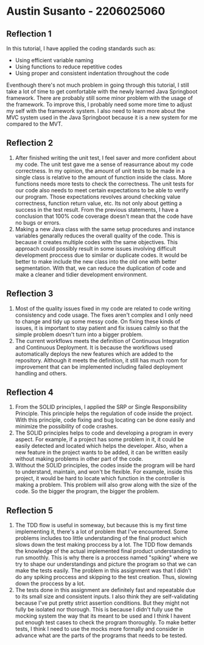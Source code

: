 # Austin Susanto - 2206025060

## Reflection 1
In this tutorial, I have applied the coding standards such as:
* Using efficient variable naming
* Using functions to reduce repetitive codes
* Using proper and consistent indentation throughout the code

Eventhough there's not much problem in going through this tutorial, I still take a lot of time to get comfortable with the newly learned Java Springboot framework. 
There are probably still some minor problem with the usage of the framework. To improve this, I probably need some more time to adjust my self with the framework system. 
I also need to learn more about the MVC system used in the Java Springboot because it is a new system for me compared to the MVT.

## Reflection 2
1. After finished writing the unit test, I feel saver and more confident about my code. The unit test gave me a sense of reasurrance about my code correctness.
   In my opinion, the amount of unit tests to be made in a single class is relative to the amount of function inside the class. More functions needs more tests to check the correctness.
   The unit tests for our code also needs to meet certain expectations to be able to verify our program. Those expectations revolves around checking value correctness, function return value, etc. Its not only about getting a success in the test result.
   From the previous statements, I have a conclusion that 100% code coverage doesn't mean that the code have no bugs or errors.
2. Making a new Java class with the same setup procedures and instance variables genarally reduces the overall quality of the code. This is because it creates multiple codes with the same objectives.
   This approach could possibly result in some issues involving difficult development proccess due to similar or duplicate codes. It would be better to make include the new class into the old one with better segmentation.
   With that, we can reduce the duplication of code and make a cleaner and tidier development environment.

## Reflection 3
1. Most of the quality issues fixed in my code are related to code writing consistency and code usage. The fixes aren't complex and I only need to change and tidy up some messy code.
   On fixing these kinds of issues, it is important to stay patient and fix issues calmly so that the simple problem doesn't turn into a bigger problem.
2. The current workflows meets the definition of Continuous Integration and Continuous Deployment. It is because the workflows used automatically deploys the new features which are added to the repository.
   Although it meets the definition, it still has much room for improvement that can be implemented including failed deployment handling and others.

## Reflection 4
1. From the SOLID principles, I applied the SRP or Single Responsibility Principle. This principle helps the regulation of code inside the project. With this principle, code fixing and bug locating can be done easily
   and minimize the possibility of code crashes.
2. The SOLID principles helps to code and developing a program in every aspect. For example, if a project has some problem in it, it could be easily detected and located which helps the developer. Also, when a new feature in the project
   wants to be added, it can be written easily without making problems in other part of the code.
3. Without the SOLID principles, the codes inside the program will be hard to understand, maintain, and won't be flexible. For example, inside this project, it would be hard to locate which function in the controller is making a problem.
   This problem will also grow along with the size of the code. So the bigger the program, the bigger the problem.

## Reflection 5
1. The TDD flow is useful in someway, but because this is my first time implementing it, there's a lot of problem that I've encountered. Some problems includes too little understanding of the final product which slows down the test making proccess by a lot. The TDD flow demands the knowledge of the actual implemented final product understanding to run smoothly. This is why there is a proccess named "spiking" where we try to shape our understandings and picture the program so that we can make the tests easily. The problem in this assignment was that I didn't do any spiking proccess and skipping to the test creation. Thus, slowing down the proccess by a lot.
2. The tests done in this assignment are definitely fast and repeatable due to its small size and consistent inputs. I also think they are self-validating because I've put pretty strict assertion conditions. But they might not fully be isolated nor thorough. This is because I didn't fully use the mocking system the way that its meant to be used and I think I havent put enough test cases to check the program thoroughly. To make better tests, I think I need to use the mocks more formally and consider in advance what are the parts of the programs that needs to be tested.
